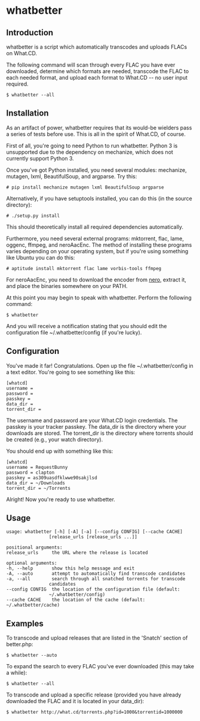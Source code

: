 whatbetter
==========

Introduction
------------
whatbetter is a script which automatically transcodes and uploads FLACs on What.CD.

The following command will scan through every FLAC you have ever downloaded, determine which formats are needed, transcode the FLAC to each needed format, and upload each format to What.CD -- no user input required.

    $ whatbetter --all

Installation
------------
As an artifact of power, whatbetter requires that its would-be wielders pass a series of tests before use. This is all in the spirit of What.CD, of course.

First of all, you're going to need Python to run whatbetter. Python 3 is unsupported due to the dependency on mechanize, which does not currently support Python 3.

Once you've got Python installed, you need several modules: mechanize, mutagen, lxml, BeautifulSoup, and argparse. Try this:

    # pip install mechanize mutagen lxml BeautifulSoup argparse

Alternatively, if you have setuptools installed, you can do this (in the source directory):

    # ./setup.py install

This should theoretically install all required dependencies automatically.

Furthermore, you need several external programs: mktorrent, flac, lame, oggenc, ffmpeg, and neroAacEnc. The method of installing these programs varies depending on your operating system, but if you're using something like Ubuntu you can do this:

    # aptitude install mktorrent flac lame vorbis-tools ffmpeg

For neroAacEnc, you need to download the encoder from [nero](http://www.nero.com/eng/downloads-nerodigital-nero-aac-codec.php), extract it, and place the binaries somewhere on your PATH.

At this point you may begin to speak with whatbetter. Perform the following command:

    $ whatbetter

And you will receive a notification stating that you should edit the configuration file ~/.whatbetter/config (if you're lucky).

Configuration
-------------
You've made it far! Congratulations. Open up the file ~/.whatbetter/config in a text editor. You're going to see something like this:

    [whatcd]
    username =
    password = 
    passkey = 
    data_dir =
    torrent_dir =

The username and password are your What.CD login credentials. The passkey is your tracker passkey. The data_dir is the directory where your downloads are stored. The torrent_dir is the directory where torrents should be created (e.g., your watch directory).

You should end up with something like this:

    [whatcd]
    username = RequestBunny
    password = clapton
    passkey = as309uasdfklwwe90sakjlsd
    data_dir = ~/Downloads
    torrent_dir = ~/Torrents

Alright! Now you're ready to use whatbetter.

Usage
-----
    usage: whatbetter [-h] [-A] [-a] [--config CONFIG] [--cache CACHE]
                    [release_urls [release_urls ...]]
    
    positional arguments:
    release_urls     the URL where the release is located
    
    optional arguments:
    -h, --help       show this help message and exit
    -A, --auto       attempt to automatically find transcode candidates
    -a, --all        search through all snatched torrents for transcode
                    candidates
    --config CONFIG  the location of the configuration file (default:
                    ~/.whatbetter/config)
    --cache CACHE    the location of the cache (default: ~/.whatbetter/cache)
    
Examples
--------
To transcode and upload releases that are listed in the 'Snatch' section of better.php:

    $ whatbetter --auto

To expand the search to every FLAC you've ever downloaded (this may take a while):

    $ whatbetter --all

To transcode and upload a specific release (provided you have already downloaded the FLAC and it is located in your data_dir):

    $ whatbetter http://what.cd/torrents.php?id=1000&torrentid=1000000
